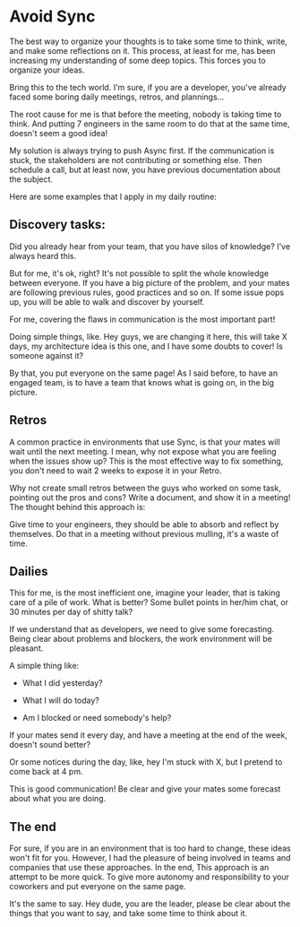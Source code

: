# Avoid Sync

The best way to organize your thoughts is to take some time to think, write, and make some reflections on it. This process, at least for me, has been increasing my understanding of some deep topics. This forces you to organize your ideas.

Bring this to the tech world. I'm sure, if you are a developer, you've already faced some boring daily meetings, retros, and plannings...

The root cause for me is that before the meeting, nobody is taking time to think. And putting 7 engineers in the same room to do that at the same time, doesn't seem a good idea!

My solution is always trying to push Async first. If the communication is stuck, the stakeholders are not contributing or something else. Then schedule a call, but at least now, you have previous documentation about the subject.

Here are some examples that I apply in my daily routine:

## Discovery tasks:

Did you already hear from your team, that you have silos of knowledge? I've always heard this.

But for me, it's ok, right? It's not possible to split the whole knowledge between everyone. If you have a big picture of the problem, and your mates are following previous rules, good practices and so on. If some issue pops up, you will be able to walk and discover by yourself.

For me, covering the flaws in communication is the most important part!

Doing simple things, like. Hey guys, we are changing it here, this will take X days, my architecture idea is this one, and I have some doubts to cover! Is someone against it?

By that, you put everyone on the same page! As I said before, to have an engaged team, is to have a team that knows what is going on, in the big picture.

## Retros

A common practice in environments that use Sync, is that your mates will wait until the next meeting. I mean, why not expose what you are feeling when the issues show up? This is the most effective way to fix something, you don't need to wait 2 weeks to expose it in your Retro.

Why not create small retros between the guys who worked on some task, pointing out the pros and cons? Write a document, and show it in a meeting! The thought behind this approach is:

Give time to your engineers, they should be able to absorb and reflect by themselves. Do that in a meeting without previous mulling, it's a waste of time.

## Dailies

This for me, is the most inefficient one, imagine your leader, that is taking care of a pile of work. What is better? Some bullet points in her/him chat, or 30 minutes per day of shitty talk?

If we understand that as developers, we need to give some forecasting. Being clear about problems and blockers, the work environment will be pleasant.

A simple thing like:

- What I did yesterday?

- What I will do today?

- Am I blocked or need somebody's help?

If your mates send it every day, and have a meeting at the end of the week, doesn't sound better?

Or some notices during the day, like, hey I'm stuck with X, but I pretend to come back at 4 pm.

This is good communication! Be clear and give your mates some forecast about what you are doing.

## The end

For sure, if you are in an environment that is too hard to change, these ideas won't fit for you. However, I had the pleasure of being involved in teams and companies that use these approaches. In the end, This approach is an attempt to be more quick. To give more autonomy and responsibility to your coworkers and put everyone on the same page.

It's the same to say. Hey dude, you are the leader, please be clear about the things that you want to say, and take some time to think about it.
